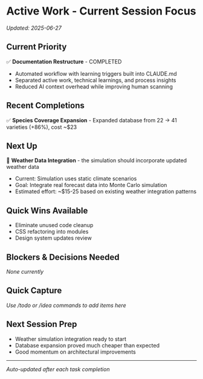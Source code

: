 # Active Work - Current Session Focus

*Updated: 2025-06-27*

## Current Priority  
✅ **Documentation Restructure** - COMPLETED
- Automated workflow with learning triggers built into CLAUDE.md
- Separated active work, technical learnings, and process insights
- Reduced AI context overhead while improving human scanning

## Recent Completions
✅ **Species Coverage Expansion** - Expanded database from 22 → 41 varieties (+86%), cost ~$23

## Next Up
🎯 **Weather Data Integration** - the simulation should incorporate updated weather data
- Current: Simulation uses static climate scenarios
- Goal: Integrate real forecast data into Monte Carlo simulation
- Estimated effort: ~$15-25 based on existing weather integration patterns

## Quick Wins Available  
- Eliminate unused code cleanup
- CSS refactoring into modules
- Design system updates review

## Blockers & Decisions Needed
*None currently*

## Quick Capture
*Use /todo or /idea commands to add items here*

## Next Session Prep
- Weather simulation integration ready to start
- Database expansion proved much cheaper than expected
- Good momentum on architectural improvements

---
*Auto-updated after each task completion*